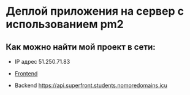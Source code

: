 # Деплой приложения на сервер с использованием pm2

## Как можно найти мой проект в сети:

- IP адрес 51.250.71.83

- [Frontend](https://mysuperfront.students.nomoredomains.icu)

- Backend https://api.superfront.students.nomoredomains.icu
